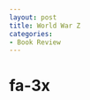 ```yaml
---
layout: post
title: World War Z
categories:
- Book Review
---
```



# <i class="fa fa-book fa-3x"></i> fa-3x
